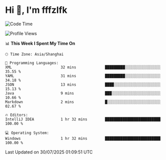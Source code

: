 # Hi 👋, I'm fffzlfk

<!--START_SECTION:waka-->
![Code Time](http://img.shields.io/badge/Code%20Time-1%2C309%20hrs%2055%20mins-blue)

![Profile Views](http://img.shields.io/badge/Profile%20Views-0-blue)

📊 **This Week I Spent My Time On** 

```text
🕑︎ Time Zone: Asia/Shanghai

💬 Programming Languages: 
XML                      32 mins             █████████░░░░░░░░░░░░░░░░   35.55 % 
YAML                     31 mins             █████████░░░░░░░░░░░░░░░░   34.18 % 
JSON                     13 mins             ████░░░░░░░░░░░░░░░░░░░░░   15.13 % 
Java                     9 mins              ███░░░░░░░░░░░░░░░░░░░░░░   10.66 % 
Markdown                 2 mins              █░░░░░░░░░░░░░░░░░░░░░░░░   02.67 % 

🔥 Editors: 
IntelliJ IDEA            1 hr 32 mins        █████████████████████████   100.00 % 

💻 Operating System: 
Windows                  1 hr 32 mins        █████████████████████████   100.00 % 
```


 Last Updated on 30/07/2025 01:09:51 UTC
<!--END_SECTION:waka-->
